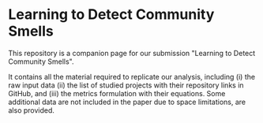 # Learning to Detect Community Smells

This repository is a companion page for our submission "Learning to Detect Community Smells".

It contains all the material required to replicate our analysis, including (i) the raw input data (ii) the list of studied projects with their repository links in GitHub, and (iii) the metrics formulation with their equations. Some additional data are not included in the paper due to space limitations, are also provided.
